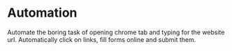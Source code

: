 # Automation
Automate the boring task of opening chrome tab and typing for the website url. Automatically click on links, fill forms online and submit them.
